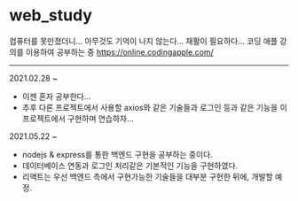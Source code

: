 # web_study
컴퓨터를 못만졌더니... 아무것도 기억이 나지 않는다... 재활이 필요하다...
코딩 애플 강의를 이용하여 공부하는 중 https://online.codingapple.com/

---
2021.02.28 ~
+ 이젠 혼자 공부한다...
+ 추후 다른 프로젝트에서 사용할 axios와 같은 기술들과 로그인 등과 같은 기능을 이 프로젝트에서 구현하며 연습하자...

2021.05.22 ~
+ nodejs & express를 통한 백엔드 구현을 공부하는 중이다.
+ 데이터베이스 연동과 로그인 처리같은 기본적인 기능을 구현하였다.
+ 리액트는 우선 백엔드 측에서 구현가능한 기술들을 대부분 구현한 뒤에, 개발할 예정.